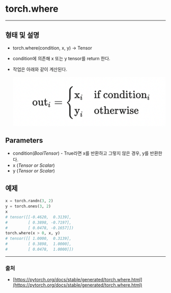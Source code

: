 # torch.where
-----
## 형태 및 설명

- torch.where(condition, x, y) → Tensor
- condition에 의존해 x 또는 y tensor를 return 한다.
- 작업은 아래와 같이 계산된다.

    <img src = '/image/2021_06_05_01.png'>

## Parameters

- condition(*BoolTensor*) - True라면 x를 반환하고 그렇지 않은 경우, y를 반환한다.
- x (*Tensor or Scalar*)
- y (*Tensor or Scalar*)

## 예제

```python
x = torch.randn(3, 2)
y = torch.ones(3, 2)
x
# tensor([[-0.4620,  0.3139],
#         [ 0.3898, -0.7197],
#         [ 0.0478, -0.1657]])
torch.where(x > 0, x, y)
# tensor([[ 1.0000,  0.3139],
#         [ 0.3898,  1.0000],
#         [ 0.0478,  1.0000]])
```

---

### 출처

- [https://pytorch.org/docs/stable/generated/torch.where.html](https://pytorch.org/docs/stable/generated/torch.where.html)